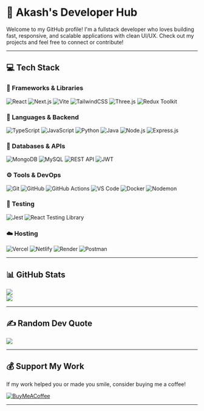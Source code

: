 # 🚀 Akash's Developer Hub

Welcome to my GitHub profile! I'm a fullstack developer who loves building fast, responsive, and scalable applications with clean UI/UX. Check out my projects and feel free to connect or contribute!

---

## 💻 Tech Stack

### 🧠 Frameworks & Libraries
![React](https://img.shields.io/badge/react-%2320232a.svg?style=for-the-badge&logo=react&logoColor=%2361DAFB)
![Next.js](https://img.shields.io/badge/next.js-000000?style=for-the-badge&logo=next.js&logoColor=white)
![Vite](https://img.shields.io/badge/vite-%23646CFF.svg?style=for-the-badge&logo=vite&logoColor=white)
![TailwindCSS](https://img.shields.io/badge/tailwindcss-%2338b2ac.svg?style=for-the-badge&logo=tailwind-css&logoColor=white)
![Three.js](https://img.shields.io/badge/three.js-black?style=for-the-badge&logo=three.js&logoColor=white)
![Redux Toolkit](https://img.shields.io/badge/redux%20toolkit-%23764ABC.svg?style=for-the-badge&logo=redux&logoColor=white)

### 🧰 Languages & Backend
![TypeScript](https://img.shields.io/badge/typescript-%23007ACC.svg?style=for-the-badge&logo=typescript&logoColor=white)
![JavaScript](https://img.shields.io/badge/javascript-%23323330.svg?style=for-the-badge&logo=javascript&logoColor=%23F7DF1E)
![Python](https://img.shields.io/badge/python-3670A0?style=for-the-badge&logo=python&logoColor=ffdd54)
![Java](https://img.shields.io/badge/java-%23ED8B00.svg?style=for-the-badge&logo=openjdk&logoColor=white)
![Node.js](https://img.shields.io/badge/node.js-6DA55F?style=for-the-badge&logo=node.js&logoColor=white)
![Express.js](https://img.shields.io/badge/express.js-%23404d59.svg?style=for-the-badge&logo=express&logoColor=%2361DAFB)

### 💾 Databases & APIs
![MongoDB](https://img.shields.io/badge/MongoDB-%234ea94b.svg?style=for-the-badge&logo=mongodb&logoColor=white)
![MySQL](https://img.shields.io/badge/mysql-4479A1.svg?style=for-the-badge&logo=mysql&logoColor=white)
![REST API](https://img.shields.io/badge/REST-API-%23000000.svg?style=for-the-badge&logo=fastapi&logoColor=white)
![JWT](https://img.shields.io/badge/JWT-black?style=for-the-badge&logo=JSON%20web%20tokens)

### ⚙️ Tools & DevOps
![Git](https://img.shields.io/badge/git-%23F05033.svg?style=for-the-badge&logo=git&logoColor=white)
![GitHub](https://img.shields.io/badge/github-%23121011.svg?style=for-the-badge&logo=github&logoColor=white)
![GitHub Actions](https://img.shields.io/badge/GitHub%20Actions-%232671E5?style=for-the-badge&logo=githubactions&logoColor=white)
![VS Code](https://img.shields.io/badge/vscode-%23007ACC.svg?style=for-the-badge&logo=visual-studio-code&logoColor=white)
![Docker](https://img.shields.io/badge/docker-%230db7ed.svg?style=for-the-badge&logo=docker&logoColor=white)
![Nodemon](https://img.shields.io/badge/nodemon-%23323330.svg?style=for-the-badge&logo=nodemon&logoColor=%BBDEAD)

### 🧪 Testing
![Jest](https://img.shields.io/badge/jest-%23C21325.svg?style=for-the-badge&logo=jest&logoColor=white)
![React Testing Library](https://img.shields.io/badge/testing%20library-%23E33332.svg?style=for-the-badge&logo=testing-library&logoColor=white)

### ☁️ Hosting
![Vercel](https://img.shields.io/badge/vercel-%23000000.svg?style=for-the-badge&logo=vercel&logoColor=white)
![Netlify](https://img.shields.io/badge/netlify-%23000000.svg?style=for-the-badge&logo=netlify&logoColor=#00C7B7)
![Render](https://img.shields.io/badge/render-%2346E3B7.svg?style=for-the-badge&logo=render&logoColor=white)
![Postman](https://img.shields.io/badge/Postman-FF6C37?style=for-the-badge&logo=postman&logoColor=white)

---

## 📊 GitHub Stats
![](https://github-readme-streak-stats.herokuapp.com/?user=Akash-developer-hub&theme=dark&hide_border=true)<br/>
![](https://github-readme-stats.vercel.app/api/top-langs/?username=Akash-developer-hub&theme=dark&hide_border=true&layout=compact)

---

## ✍️ Random Dev Quote

![](https://quotes-github-readme.vercel.app/api?type=horizontal&theme=radical)

---


## 💰 Support My Work

If my work helped you or made you smile, consider buying me a coffee!

[![BuyMeACoffee](https://img.shields.io/badge/Buy%20Me%20a%20Coffee-ffdd00?style=for-the-badge&logo=buy-me-a-coffee&logoColor=black)](https://buymeacoffee.com/akash.developer)

---

<!-- Proudly created with GPRM ( https://gprm.itsvg.in ) -->
